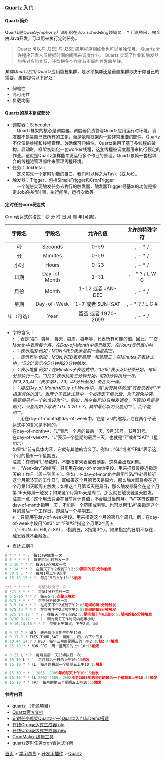 ### Quartz 入门

#### Quartz简介
Quartz是OpenSymphony开源组织在Job scheduling领域又一个开源项目，完全由Java开发，可以用来执行定时任务。
> Quartz 可以与 J2EE 与 J2SE 应用程序相结合也可以单独使用。
> Quartz 允许程序开发人员根据时间的间隔来调度作业。
> Quartz 实现了作业和触发器的多对多的关系，还能把多个作业与不同的触发器关联。

*集群Quartz应用*
Quartz应用能被集群，是水平集群还是垂直集群取决于你自己的需要。集群提供以下好处：
* 伸缩性
* 高可用性
* 负载均衡

#### Quartz的基本组成部分  
* 调度器：Scheduler  
&ensp;&ensp;Quartz框架的核心是调度器。调度器负责管理Quartz应用运行时环境。调度器不是靠自己做所有的工作，而是依赖框架内一些非常重要的部件。Quartz不仅仅是线程和线程管理。为确保可伸缩性，Quartz采用了基于多线程的架构。启动时，框架初始化一套worker线程，这套线程被调度器用来执行预定的作业。这就是Quartz怎样能并发运行多个作业的原理。Quartz依赖一套松耦合的线程池管理部件来管理线程环境。
&ensp;&ensp;
* 任务：JobDetail  
&ensp;&ensp;定义实现一个定时功能的接口，我们可以称之为Task（或Job）。
* 触发器：Trigger，包括SimpleTrigger和CronTrigger  
&ensp;&ensp;一个能够实现触发任务去执行的触发器，触发器Trigger最基本的功能是指定Job的执行时间，执行间隔，运行次数等。

#### 定时任务corn表达式
Cron表达式的格式：秒 分 时 日 月 周 年(可选)。 
 
|   字段名   |    字段名    |      允许的值       | 允许的特殊字符  |
| :--------: | :----------: | :-----------------: | :-------------: |
|     秒     |   Seconds    |        0-59         |     , - * /     |
|     分     |   Minutes    |        0-59         |     , - * /     |
|    小时    |    Hours     |        0-23         |     , - * /     |
|    日期    | Day-of-Month |        1-31         | , - * ? / L W C |
|    月份    |    Month     |  1-12 或者 JAN-DEC  |     , - * /     |
|    星期    | Day-of-Week  |  1-7 或者 SUN-SAT   | , - * ? / L C # |
| 年（可选） |     Year     | 留空 或者 1970-2099 |     , - * /     |

* 字符含义：    
`*` ：表是“每”，每月，每天，每周，每年等，代表所有可能的值。因此，“*”在Month中表示每个月，在Day-of-Month中表示每天，在Hours表示每小时  
`-` ：表示范围 例如：MON-WED表示星期一到星期三。  
`,` ：表示列举 例如：MON,WEB表示星期一和星期三；在Minutes子表达式中，“5,20”表示在5分钟和20分钟触发。  
`/` ：表示增量 例如：在Minutes子表达式中，“0/15”表示从0分钟开始，每15分钟执行一次。"3/20"表示从第三分钟开始，每20分钟执行一次。和"3,23,43"（表示第3，23，43分钟触发）的含义一样。  
`?` ：用在Day-of-Month和Day-of-Week中，指“没有具体的值”或者说表示“不指定具体的值”。当两个子表达式其中一个被指定了值以后，为了避免冲突，需要将另外一个的值设为“?”。例如：想在每月20日触发调度，不管20号是星期几，只能用如下写法：0 0 0 20 * ?，其中最后以为只能用“?”，而不能用“*”。  
`L` ：用在day-of-month和day-of-week中。它是Last的缩写。它在两个子表达式中的含义是不同的。  
在day-of-month中，“L”表示一个月的最后一天，9月30号，12月31号。  
在day-of-week中，“L”表示一个星期的最后一天，也就是“7”或者“SAT”（星期六）  
如果“L”前有具体内容，它就有其他的含义了。例如：“6L”或者“FRIL”表示这个月的最有一个星期五。  
注意：在使用“L”参数时，不要指定列表或者范围，这样会出现问题。  
`W` ：“Weekday”的缩写。只能用在day-of-month字段。用来描叙最接近指定天的工作日（周一到周五）。例如：在day-of-month字段用“15W”指“最接近这个月第15天的工作日”，即如果这个月第15天是周六，那么触发器将会在这个月第14天即周五触发；如果这个月第15天是周日，那么触发器将会在这个月第 16天即周一触发；如果这个月第15天是周二，那么就在触发器这天触发。  
注意一点：这个用法只会在当前月计算值，不会越过当前月。“W”字符仅能在 day-of-month指明一天，不能是一个范围或列表。也可以用“LW”来指定这个月的最后一个工作日，即最后一个星期五。  
`#` ：只能用在day-of-week字段。用来指定这个月的第几个周几。例：在day-of-week字段用"6#3" or "FRI#3"指这个月第3个周五（1=SUN...6=FRI,7=SAT，6指周五，3指第3个）。如果指定的日期不存在，触发器就不会触发。  

* 表达式例子  
```javascript
0 * * * * ?  每1分钟触发一次
0 0 * * * ?  每天每1小时触发一次
0 0 10 * * ?  每天10点触发一次
0 * 14 * * ?  在每天下午2点到下午2:59期间的每1分钟触发 
0 30 9 1 * ?  每月1号上午9点半
0 15 10 15 * ?  每月15日上午10:15触发

*/5 * * * * ?  每隔5秒执行一次
0 */1 * * * ?  每隔1分钟执行一次
0 0 5-15 * * ?  每天5-15点整点触发
0 0/3 * * * ?  每三分钟触发一次
0 0-5 14 * * ?  在每天下午2点到下午2:05期间的每1分钟触发 
0 0/5 14 * * ?  在每天下午2点到下午2:55期间的每5分钟触发
0 0/5 14,18 * * ?  在每天下午2点到2:55期间和下午6点到6:55期间的每5分钟触发
0 0/30 9-17 * * ?  朝九晚五工作时间内每半小时
0 0 10,14,16 * * ?  每天上午10点，下午2点，4点 

0 0 12 ? * WED  表示每个星期三中午12点
0 0 17 ? * TUES,THUR,SAT  每周二、四、六下午五点
0 10,44 14 ? 3 WED  每年三月的星期三的下午2:10和2:44触发 
0 15 10 ? * MON-FRI  周一至周五的上午10:15触发

0 0 23 L * ?  每月最后一天23点执行一次
0 15 10 L * ?  每月最后一日的上午10:15触发 
0 15 10 ? * 6L  每月的最后一个星期五上午10:15触发 

0 15 10 * * ? 2005  2005年的每天上午10:15触发 
0 15 10 ? * 6L 2002-2005  2002年至2005年的每月的最后一个星期五上午10:15触发 
0 15 10 ? * 6#3  每月的第三个星期五上午10:15触发
```

#### 参考内容
* [quartz （开源项目）](https://baike.baidu.com/item/quartz/3643055?fr=aladdin)
* [Quartz官方文档](https://www.w3cschool.cn/quartz_doc/)
* [定时任务框架Quartz-(一)Quartz入门与Demo搭建](https://blog.csdn.net/noaman_wgs/article/details/80984873)
* [在线Cron表达式生成器 old](https://cron.qqe2.com/)
* [在线Cron表达式生成器 new](https://qqe2.com/cron)
* [CronMaker 编辑工具](http://www.cronmaker.com/)
* [quartz定时任务cron表达式详解](https://www.cnblogs.com/lazyInsects/p/8075487.html)



[首页](../../../README.md) > [学习总览](../../../introduction/studyCatalogList.md) > [开发用插件](../DevelopmentPlugin.md) > [Quartz](Quartz.md)
